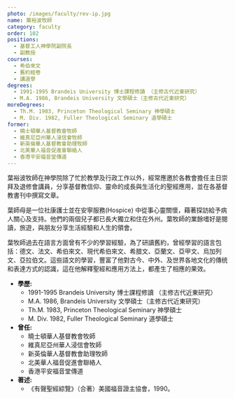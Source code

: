 ```yaml
---
photo: /images/faculty/rev-ip.jpg
name: 葉裕波牧師
category: faculty
order: 102
positions:
  - 基督工人神學院副院長
  - 副教授
courses:
  - 希伯來文
  - 舊約經卷
  - 講道學
degrees:
  - 1991-1995 Brandeis University 博士課程修讀 （主修古代近東研究）
  - M.A. 1986, Brandeis University 文學碩士（主修古代近東研究）
moreDegrees:
  - Th.M. 1983, Princeton Theological Seminary 神學碩士
  - M. Div. 1982, Fuller Theological Seminary 道學碩士
former:
  - 曉士頓華人基督教會牧師
  - 維真尼亞州華人浸信會牧師
  - 新英倫華人基督教會助理牧師
  - 北美華人福音促進會聯絡人
  - 香港平安福音堂傳道
---
```


葉裕波牧師在神學院除了忙於教學及行政工作以外，經常應邀於各教會擔任主日崇拜及退修會講員，分享基督教信仰、靈命的成長與生活化的聖經應用，並在各基督教書刊中撰寫文章。

葉師母是一位社康護士並在安寧服務(Hospice) 中從事心靈關懷，藉著探訪給予病人關心及支持。他們的兩個兒子都已長大獨立和住在外州。葉牧師的業餘嗜好是閱讀，旅遊，與朋友分享生活經驗和人生的領會。

葉牧師過去在語言方面曾有不少的學習經驗，為了研讀舊約，曾經學習的語言包括：德文、法文、希伯來文、現代希伯來文、希腊文、亞蘭文、亞甲文、烏加列文、亞拉伯文。這些語文的學習，豐富了他對古今、中外、及世界各地文化的傳统和表達方式的認識，這在他解釋聖經和應用方法上，都產生了相應的果效。

- **學歷:**
  - 1991-1995 Brandeis University 博士課程修讀 （主修古代近東研究）
  - M.A. 1986, Brandeis University 文學碩士（主修古代近東研究）
  - Th.M. 1983, Princeton Theological Seminary 神學碩士
  - M. Div. 1982, Fuller Theological Seminary 道學碩士
- **曾任:**
  - 曉士頓華人基督教會牧師
  - 維真尼亞州華人浸信會牧師
  - 新英倫華人基督教會助理牧師
  - 北美華人福音促進會聯絡人
  - 香港平安福音堂傳道
- **著述:**
  - 《有聲聖經綜覽》（合著）美國福音證主協會，1990。
